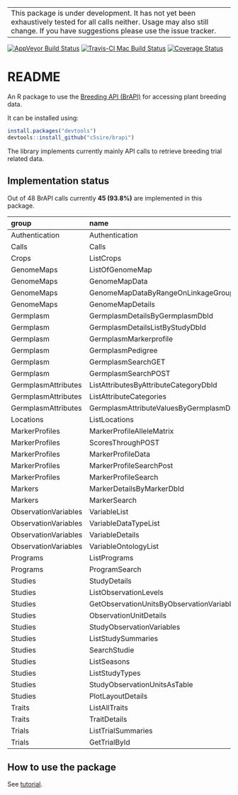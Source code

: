 
<!-- README.md is generated from README.Rmd. Please edit that file -->
|                                                                                                                                                                                      |
|--------------------------------------------------------------------------------------------------------------------------------------------------------------------------------------|
| This package is under development. It has not yet been exhaustively tested for all calls neither. Usage may also still change. If you have suggestions please use the issue tracker. |

[![AppVeyor Build Status](https://ci.appveyor.com/api/projects/status/github/c5sire/brapi?branch=master&svg=true)](https://ci.appveyor.com/project/c5sire/brapi) [![Travis-CI Mac Build Status](https://travis-ci.org/c5sire/brapi.svg?branch=master&label=Mac%20OSX)](https://travis-ci.org/c5sire/brapi) [![Coverage Status](https://img.shields.io/codecov/c/github/c5sire/brapi/master.svg)](https://codecov.io/github/c5sire/brapi?branch=master)

README
======

An R package to use the [Breeding API (BrAPI)](http://docs.brapi.apiary.io) for accessing plant breeding data.

It can be installed using:

``` r
install.packages("devtools")
devtools::install_github("c5sire/brapi")
```

The library implements currently mainly API calls to retrieve breeding trial related data.

Implementation status
---------------------

Out of 48 BrAPI calls currently **45 (93.8%)** are implemented in this package.

| group                | name                                       | R.function                           |
|:---------------------|:-------------------------------------------|:-------------------------------------|
| Authentication       | Authentication                             | authenticate                         |
| Calls                | Calls                                      | calls                                |
| Crops                | ListCrops                                  | crops                                |
| GenomeMaps           | ListOfGenomeMap                            | genomemaps                           |
| GenomeMaps           | GenomeMapData                              | genomemaps\_data                     |
| GenomeMaps           | GenomeMapDataByRangeOnLinkageGroup         | genomemaps\_data\_range              |
| GenomeMaps           | GenomeMapDetails                           | genomemaps\_details                  |
| Germplasm            | GermplasmDetailsByGermplasmDbId            | germplasm\_details                   |
| Germplasm            | GermplasmDetailsListByStudyDbId            | germplasm\_details\_study            |
| Germplasm            | GermplasmMarkerprofile                     | germplasm\_markerprofiles            |
| Germplasm            | GermplasmPedigree                          | germplasm\_pedigree                  |
| Germplasm            | GermplasmSearchGET                         | germplasm\_search                    |
| Germplasm            | GermplasmSearchPOST                        | germplasm\_search                    |
| GermplasmAttributes  | ListAttributesByAttributeCategoryDbId      | germplasmattributes                  |
| GermplasmAttributes  | ListAttributeCategories                    | germplasmattributes\_categories      |
| GermplasmAttributes  | GermplasmAttributeValuesByGermplasmDbId    | germplasmattributes\_details         |
| Locations            | ListLocations                              | locations                            |
| MarkerProfiles       | MarkerProfileAlleleMatrix                  | markerprofiles\_allelematrix\_search |
| MarkerProfiles       | ScoresThroughPOST                          | markerprofiles\_allelematrix\_search |
| MarkerProfiles       | MarkerProfileData                          | markerprofiles\_details              |
| MarkerProfiles       | MarkerProfileSearchPost                    | markerprofiles\_search               |
| MarkerProfiles       | MarkerProfileSearch                        | markerprofiles\_search               |
| Markers              | MarkerDetailsByMarkerDbId                  | markers\_details                     |
| Markers              | MarkerSearch                               | markers\_search                      |
| ObservationVariables | VariableList                               | observationvariables                 |
| ObservationVariables | VariableDataTypeList                       | observationvariables\_datatypes      |
| ObservationVariables | VariableDetails                            | observationvariables\_details        |
| ObservationVariables | VariableOntologyList                       | observationvariables\_ontologies     |
| Programs             | ListPrograms                               | programs                             |
| Programs             | ProgramSearch                              |                                      |
| Studies              | StudyDetails                               | studies\_details                     |
| Studies              | ListObservationLevels                      | studies\_observationlevels           |
| Studies              | GetObservationUnitsByObservationVariableId | studies\_observations                |
| Studies              | ObservationUnitDetails                     | studies\_observationunits            |
| Studies              | StudyObservationVariables                  | studies\_observationvariables        |
| Studies              | ListStudySummaries                         | studies\_search                      |
| Studies              | SearchStudie                               | studies\_search                      |
| Studies              | ListSeasons                                | studies\_seasons                     |
| Studies              | ListStudyTypes                             | studies\_studytypes                  |
| Studies              | StudyObservationUnitsAsTable               | studies\_table                       |
| Studies              | PlotLayoutDetails                          | studies\_layout                      |
| Traits               | ListAllTraits                              | traits                               |
| Traits               | TraitDetails                               | traits\_details                      |
| Trials               | ListTrialSummaries                         | trials                               |
| Trials               | GetTrialById                               | trials\_details                      |

How to use the package
----------------------

See [tutorial](https://github.com/c5sire/brapi/blob/master/inst/doc/tutorial.Rmd).
